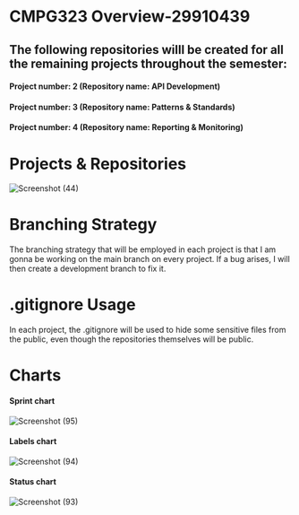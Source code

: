 # CMPG323 Overview-29910439
## The following repositories willl be created for all the remaining projects throughout the semester:
#### Project number: 2 (Repository name: API Development)

#### Project number: 3 (Repository name: Patterns & Standards)

#### Project number: 4 (Repository name: Reporting & Monitoring)

# Projects & Repositories
![Screenshot (44)](https://github.com/bafanamahase/CMPG323-29910439/assets/88552699/7c46f721-670d-4fc2-b37d-2c4507556223)
# Branching Strategy
The branching strategy that will be employed in each project is that I am gonna be working on the main branch on every project. If a bug arises, I will then create a development branch to fix it.
# .gitignore Usage
In each project, the .gitignore will be used to hide some sensitive files from the public, even though the repositories themselves will  be public.
# Charts
#### Sprint chart
![Screenshot (95)](https://github.com/bafanamahase/CMPG323-29910439/assets/88552699/b78e021f-aead-427c-a99e-4233728bd6c3)

#### Labels chart
![Screenshot (94)](https://github.com/bafanamahase/CMPG323-29910439/assets/88552699/b22050cf-b760-4ffd-8ab4-991136405804)

#### Status chart
![Screenshot (93)](https://github.com/bafanamahase/CMPG323-29910439/assets/88552699/79328131-bdf7-4c06-8c7e-9bd074f27f42)

